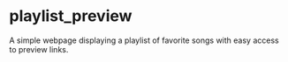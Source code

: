 # playlist_preview
A simple webpage displaying a playlist of favorite songs with easy access to preview links.
